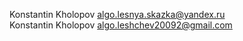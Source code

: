 Konstantin Kholopov algo.lesnya.skazka@yandex.ru<br>
Konstantin Kholopov algo.leshchev20092@gmail.com
